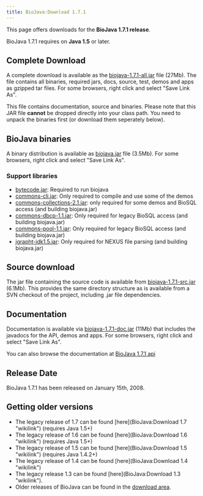 ```yaml
---
title: BioJava:Download 1.7.1
---
```


This page offers downloads for the <b>BioJava 1.7.1 release</b>.

BioJava 1.7.1 requires on <b>Java 1.5</b> or later.

Complete Download
-----------------

A complete download is available as the
[biojava-1.7.1-all.jar](http://www.biojava.org/download/bj171/all/biojava-1.7.1-all.jar)
file (27Mb). The file contains all binaries, required jars, docs,
source, test, demos and apps as gzipped tar files. For some browsers,
right click and select "Save Link As".

This file contains documentation, source and binaries. Please note that
this JAR file <b>cannot</b> be dropped directly into your class path.
You need to unpack the binaries first (or download them seperately
below).

BioJava binaries
----------------

A binary distribution is available as
[biojava.jar](http://www.biojava.org/download/bj171/bin/biojava.jar)
file (3.5Mb). For some browsers, right click and select "Save Link As".

### Support libraries

-   [bytecode.jar](http://www.biojava.org/download/bj171/support-jars/bytecode.jar):
    Required to run biojava
-   [commons-cli.jar](http://www.biojava.org/download/bj171/support-jars/commons-cli.jar):
    Only required to compile and use some of the demos
-   [commons-collections-2.1.jar](http://www.biojava.org/download/bj171/support-jars/commons-collections-2.1.jar):
    only required for some demos and BioSQL access (and building
    biojava.jar)
-   [commons-dbcp-1.1.jar](http://www.biojava.org/download/bj171/support-jars/commons-dbcp-1.1.jar):
    Only required for legacy BioSQL access (and building biojava.jar)
-   [commons-pool-1.1.jar](http://www.biojava.org/download/bj171/support-jars/commons-pool-1.1.jar):
    Only required for legacy BioSQL access (and building biojava.jar)
-   [jgrapht-jdk1.5.jar](http://www.biojava.org/download/bj171/support-jars/jgrapht-jdk1.5.jar):
    Only required for NEXUS file parsing (and building biojava.jar)

Source download
---------------

The jar file containing the source code is available from
[biojava-1.7.1-src.jar](http://www.biojava.org/download/bj171/src/biojava-1.7.1-src.jar)
(6.1Mb). This provides the same directory structure as is available from
a SVN checkout of the project, including .jar file dependencies.

Documentation
-------------

Documentation is available via
[biojava-1.7.1-doc.jar](http://www.biojava.org/download/bj171/doc/biojava-1.7.1-doc.jar)
(11Mb) that includes the javadocs for the API, demos and apps. For some
browsers, right click and select "Save Link As".

You can also browse the documentation at [BioJava 1.7.1
api](http://www.biojava.org/docs/api171/)

Release Date
------------

BioJava 1.7.1 has been released on January 15th, 2008.

Getting older versions
----------------------

-   The legacy release of 1.7 can be found
    [here](BioJava:Download 1.7 "wikilink") (requires Java 1.5+)
-   The legacy release of 1.6 can be found
    [here](BioJava:Download 1.6 "wikilink") (requires Java 1.5+)
-   The legacy release of 1.5 can be found
    [here](BioJava:Download 1.5 "wikilink") (requires Java 1.4.2+)
-   The legacy release of 1.4 can be found
    [here](BioJava:Download 1.4 "wikilink")
-   The legacy release 1.3 can be found
    [here](BioJava:Download 1.3 "wikilink").
-   Older releases of BioJava can be found in the [download
    area](http://www.biojava.org/download/).

